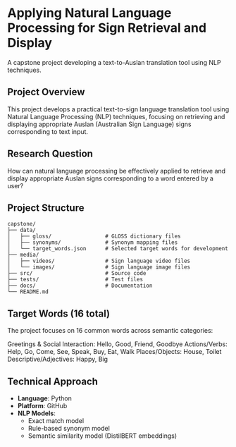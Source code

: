 # Applying Natural Language Processing for Sign Retrieval and Display

A capstone project developing a text-to-Auslan translation tool using NLP techniques.

## Project Overview

This project develops a practical text-to-sign language translation tool using Natural Language Processing (NLP) techniques, focusing on retrieving and displaying appropriate Auslan (Australian Sign Language) signs corresponding to text input.

## Research Question

How can natural language processing be effectively applied to retrieve and display appropriate Auslan signs corresponding to a word entered by a user?

## Project Structure

```
capstone/
├── data/
│   ├── gloss/                 # GLOSS dictionary files
│   ├── synonyms/              # Synonym mapping files
│   └── target_words.json      # Selected target words for development
├── media/
│   ├── videos/                # Sign language video files
│   └── images/                # Sign language image files
├── src/                       # Source code
├── tests/                     # Test files
├── docs/                      # Documentation
└── README.md
```

## Target Words (16 total)

The project focuses on 16 common words across semantic categories:

Greetings & Social Interaction: Hello, Good, Friend, Goodbye
Actions/Verbs: Help, Go, Come, See, Speak, Buy, Eat, Walk
Places/Objects: House, Toilet
Descriptive/Adjectives: Happy, Big

## Technical Approach

- **Language**: Python
- **Platform**: GitHub
- **NLP Models**:
  - Exact match model
  - Rule-based synonym model
  - Semantic similarity model (DistilBERT embeddings)
